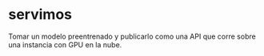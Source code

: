 # servimos
Tomar un modelo preentrenado y publicarlo como una API que corre sobre una instancia con GPU en la nube.
